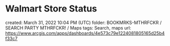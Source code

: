 # Walmart Store Status

created: March 31, 2022 10:04 PM (UTC)
folder: BOOKMRKS-MTHRFCKR / SEARCH PARTY MTHRFCKR! / Maps
tags: Search, maps
url: https://www.arcgis.com/apps/dashboards/4e573c79e1224081805165d25b4f33c7